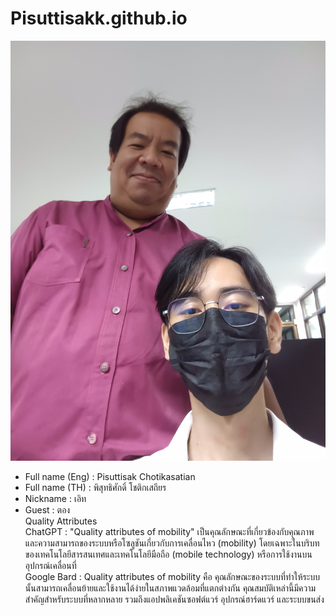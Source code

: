 # Pisuttisakk.github.io
![alt text for screen readers](20231011_100526.jpg "Text to show on mouseover")
- Full name (Eng) : Pisuttisak Chotikasatian  
- Full name (TH) : พิสุทธิศักดิ์ โชติกเสถียร  
- Nickname : เอิท  
- Guest : ตอง  
   Quality Attributes  
      ChatGPT : "Quality attributes of mobility" เป็นคุณลักษณะที่เกี่ยวข้องกับคุณภาพและความสามารถของระบบหรือโซลูชันเกี่ยวกับการเคลื่อนไหว (mobility) โดยเฉพาะในบริบทของเทคโนโลยีสารสนเทศและเทคโนโลยีมือถือ (mobile technology) หรือการใช้งานบนอุปกรณ์เคลื่อนที่  
      Google Bard : Quality attributes of mobility คือ คุณลักษณะของระบบที่ทำให้ระบบนั้นสามารถเคลื่อนย้ายและใช้งานได้ง่ายในสภาพแวดล้อมที่แตกต่างกัน คุณสมบัติเหล่านี้มีความสำคัญสำหรับระบบที่หลากหลาย รวมถึงแอปพลิเคชันซอฟต์แวร์ อุปกรณ์ฮาร์ดแวร์ และระบบขนส่ง  
